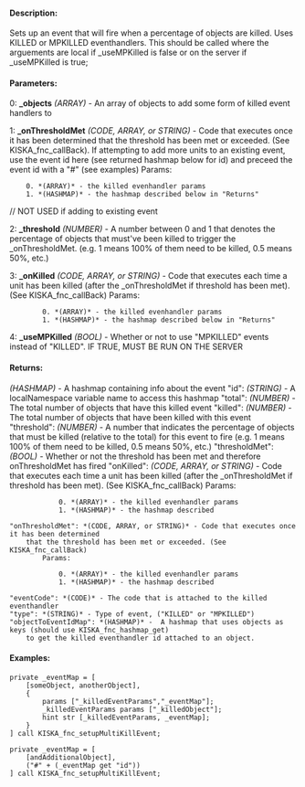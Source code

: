 #### Description:
Sets up an event that will fire when a percentage of objects are killed. Uses KILLED or MPKILLED eventhandlers. This should be called where the arguements are local if _useMPKilled is false or on the server if _useMPKilled is true;

#### Parameters:
0: **_objects** *(ARRAY)* - An array of objects to add some form of killed event handlers to

1: **_onThresholdMet** *(CODE, ARRAY, or STRING)* - Code that executes once it has been determinedthat the threshold has been met or exceeded. (See KISKA_fnc_callBack). If attemptingto add more units to an existing event, use the event id here (see returned hashmap below for id)and preceed the event id with a "#" (see examples)
    Params:
        
        0. *(ARRAY)* - the killed evenhandler params
        1. *(HASHMAP)* - the hashmap described below in "Returns"// NOT USED if adding to existing event

2: **_threshold** *(NUMBER)* - A number between 0 and 1 that denotes the percentage of objects thatmust've been killed to trigger the _onThresholdMet.(e.g. 1 means 100% of them need to be killed, 0.5 means 50%, etc.)

3: **_onKilled** *(CODE, ARRAY, or STRING)* - Code that executes each time a unit has been
    killed (after the _onThresholdMet if threshold has been met). (See KISKA_fnc_callBack)
        Params:
            
            0. *(ARRAY)* - the killed evenhandler params
            1. *(HASHMAP)* - the hashmap described below in "Returns"

4: **_useMPKilled** *(BOOL)* - Whether or not to use "MPKILLED" events instead of "KILLED".IF TRUE, MUST BE RUN ON THE SERVER

#### Returns:
*(HASHMAP)* - A hashmap containing info about the event
    "id": *(STRING)* - A localNamespace variable name to access this hashmap
    "total": *(NUMBER)* - The total number of objects that have this killed event
    "killed": *(NUMBER)* - The total number of objects that have been killed with this event
    "threshold": *(NUMBER)* - A number that indicates the percentage of objects that
        must be killed (relative to the total) for this event to fire
        (e.g. 1 means 100% of them need to be killed, 0.5 means 50%, etc.)
    "thresholdMet": *(BOOL)* - Whether or not the threshold has been met and therefore
        onThresholdMet has fired
    "onKilled": *(CODE, ARRAY, or STRING)* - Code that executes each time a unit has been
        killed (after the _onThresholdMet if threshold has been met). (See KISKA_fnc_callBack)
            Params:
                
                0. *(ARRAY)* - the killed evenhandler params
                1. *(HASHMAP)* - the hashmap described

    "onThresholdMet": *(CODE, ARRAY, or STRING)* - Code that executes once it has been determined
        that the threshold has been met or exceeded. (See KISKA_fnc_callBack)
            Params:
                
                0. *(ARRAY)* - the killed evenhandler params
                1. *(HASHMAP)* - the hashmap described

    "eventCode": *(CODE)* - The code that is attached to the killed eventhandler
    "type": *(STRING)* - Type of event, ("KILLED" or "MPKILLED")
    "objectToEventIdMap": *(HASHMAP)* -  A hashmap that uses objects as keys (should use KISKA_fnc_hashmap_get)
        to get the killed eventhandler id attached to an object.

#### Examples:
```sqf
private _eventMap = [
    [someObject, anotherObject],
    {
        params ["_killedEventParams","_eventMap"];
        _killedEventParams params ["_killedObject"];
        hint str [_killedEventParams, _eventMap];
    }
] call KISKA_fnc_setupMultiKillEvent;
```
```sqf
private _eventMap = [
    [andAdditionalObject],
    ("#" + (_eventMap get "id"))
] call KISKA_fnc_setupMultiKillEvent;
```

